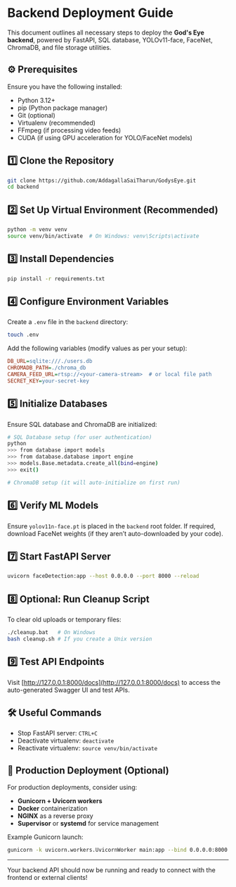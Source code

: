 # Backend Deployment Guide

This document outlines all necessary steps to deploy the **God's Eye backend**, powered by FastAPI, SQL database, YOLOv11-face, FaceNet, ChromaDB, and file storage utilities.

## ⚙️ Prerequisites

Ensure you have the following installed:

* Python 3.12+
* pip (Python package manager)
* Git (optional)
* Virtualenv (recommended)
* FFmpeg (if processing video feeds)
* CUDA (if using GPU acceleration for YOLO/FaceNet models)

## 1️⃣ Clone the Repository

```bash
git clone https://github.com/AddagallaSaiTharun/GodysEye.git
cd backend
```

## 2️⃣ Set Up Virtual Environment (Recommended)

```bash
python -m venv venv
source venv/bin/activate  # On Windows: venv\Scripts\activate
```

## 3️⃣ Install Dependencies

```bash
pip install -r requirements.txt
```

## 4️⃣ Configure Environment Variables

Create a `.env` file in the `backend` directory:

```bash
touch .env
```

Add the following variables (modify values as per your setup):

```ini
DB_URL=sqlite:///./users.db
CHROMADB_PATH=./chroma_db
CAMERA_FEED_URL=rtsp://<your-camera-stream>  # or local file path
SECRET_KEY=your-secret-key
```

## 5️⃣ Initialize Databases

Ensure SQL database and ChromaDB are initialized:

```bash
# SQL Database setup (for user authentication)
python
>>> from database import models
>>> from database.database import engine
>>> models.Base.metadata.create_all(bind=engine)
>>> exit()

# ChromaDB setup (it will auto-initialize on first run)
```

## 6️⃣ Verify ML Models

Ensure `yolov11n-face.pt` is placed in the `backend` root folder.
If required, download FaceNet weights (if they aren’t auto-downloaded by your code).

## 7️⃣ Start FastAPI Server

```bash
uvicorn faceDetection:app --host 0.0.0.0 --port 8000 --reload
```

## 8️⃣ Optional: Run Cleanup Script

To clear old uploads or temporary files:

```bash
./cleanup.bat   # On Windows
bash cleanup.sh # If you create a Unix version
```

## 9️⃣ Test API Endpoints

Visit [http://127.0.0.1:8000/docs](http://127.0.0.1:8000/docs) to access the auto-generated Swagger UI and test APIs.

## 🛠️ Useful Commands

* Stop FastAPI server: `CTRL+C`
* Deactivate virtualenv: `deactivate`
* Reactivate virtualenv: `source venv/bin/activate`

## 🚀 Production Deployment (Optional)

For production deployments, consider using:

* **Gunicorn + Uvicorn workers**
* **Docker** containerization
* **NGINX** as a reverse proxy
* **Supervisor** or **systemd** for service management

Example Gunicorn launch:

```bash
gunicorn -k uvicorn.workers.UvicornWorker main:app --bind 0.0.0.0:8000
```

---

Your backend API should now be running and ready to connect with the frontend or external clients!
